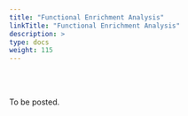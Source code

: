 ```yaml
---
title: "Functional Enrichment Analysis"
linkTitle: "Functional Enrichment Analysis"
description: >
type: docs
weight: 115
---
```


<br></br>

To be posted.






